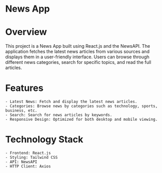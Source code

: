 # News App
# Overview

This project is a News App built using React.js and the NewsAPI. The application fetches the latest news articles from various sources and displays them in a user-friendly interface. Users can browse through different news categories, search for specific topics, and read the full articles.
# Features

    - Latest News: Fetch and display the latest news articles.
    - Categories: Browse news by categories such as technology, sports, business, etc.
    - Search: Search for news articles by keywords.
    - Responsive Design: Optimized for both desktop and mobile viewing.

# Technology Stack

    - Frontend: React.js
    - Styling: Tailwind CSS
    - API: NewsAPI
    - HTTP Client: Axios


